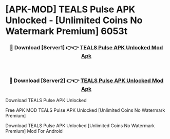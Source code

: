 # [APK-MOD] TEALS Pulse APK Unlocked - [Unlimited Coins No Watermark Premium] 6053t



<div align="center">
<h3>🔴 Download [Server1] 👉👉 <a href="https://momento.my/?title=TEALS_Pulse_APK_Unlocked">TEALS Pulse APK Unlocked Mod Apk</a></h3><br>

<h3>🔴 Download [Server2] 👉👉 <a href="https://momento.my/?title=TEALS_Pulse_APK_Unlocked">TEALS Pulse APK Unlocked Mod Apk</a></h3>
</div>



Download TEALS Pulse APK Unlocked 

Free APK MOD TEALS Pulse APK Unlocked [Unlimited Coins No Watermark Premium]

Download TEALS Pulse APK Unlocked [Unlimited Coins No Watermark Premium] Mod For Android

